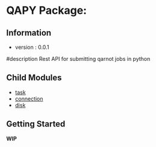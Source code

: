 # QAPY Package:

## Information
* version : 0.0.1

#description
Rest API for submitting qarnot jobs in python

## Child Modules

* [task](task.md)
* [connection](connection.md)
* [disk](disk.py)

## Getting Started

**WIP**
